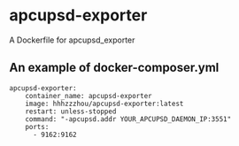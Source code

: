 # apcupsd-exporter
A Dockerfile for apcupsd_exporter

## An example of docker-composer.yml
```
apcupsd-exporter:
    container_name: apcupsd-exporter
    image: hhhzzzhou/apcupsd-exporter:latest
    restart: unless-stopped
    command: "-apcupsd.addr YOUR_APCUPSD_DAEMON_IP:3551"
    ports:
      - 9162:9162
```
